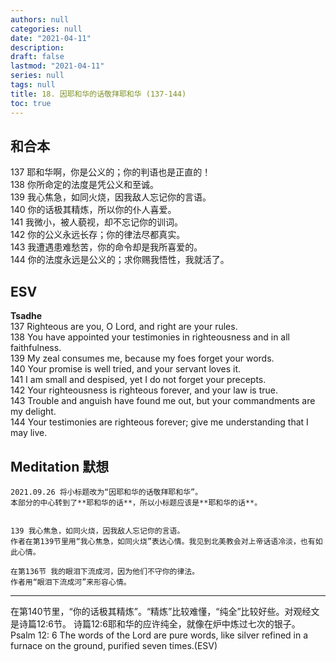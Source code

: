 ```yaml
---
authors: null
categories: null
date: "2021-04-11"
description: 
draft: false
lastmod: "2021-04-11"
series: null
tags: null
title: 18. 因耶和华的话敬拜耶和华 (137-144)
toc: true
---
```


<!--more-->

## 和合本
137 耶和华啊，你是公义的；你的判语也是正直的！  
138 你所命定的法度是凭公义和至诚。  
139 我心焦急，如同火烧，因我敌人忘记你的言语。  
140 你的话极其精炼，所以你的仆人喜爱。  
141 我微小，被人藐视，却不忘记你的训词。  
142 你的公义永远长存；你的律法尽都真实。  
143 我遭遇患难愁苦，你的命令却是我所喜爱的。  
144 你的法度永远是公义的；求你赐我悟性，我就活了。  

## ESV
**Tsadhe**  
137 Righteous are you, O Lord, and right are your rules.  
138 You have appointed your testimonies in righteousness and in all faithfulness.  
139 My zeal consumes me, because my foes forget your words.  
140 Your promise is well tried, and your servant loves it.  
141 I am small and despised, yet I do not forget your precepts.  
142 Your righteousness is righteous forever, and your law is true.  
143 Trouble and anguish have found me out, but your commandments are my delight.   
144 Your testimonies are righteous forever; give me understanding that I may live.  

## Meditation 默想

    2021.09.26 将小标题改为“因耶和华的话敬拜耶和华”。
    本部分的中心转到了**耶和华的话**，所以小标题应该是**耶和华的话**。   
    

    139 我心焦急，如同火烧，因我敌人忘记你的言语。  
    作者在第139节里用“我心焦急，如同火烧”表达心情。我见到北美教会对上帝话语冷淡，也有如此心情。     

    在第136节 我的眼泪下流成河，因为他们不守你的律法。  
    作者用“眼泪下流成河”来形容心情。

___
在第140节里，“你的话极其精炼”。“精炼”比较难懂，“纯全”比较好些。对观经文是诗篇12:6节。 
诗篇12:6耶和华的应许纯全，就像在炉中炼过七次的银子。  
Psalm 12: 6 The words of the Lord are pure words, like silver refined in a furnace on the ground, purified seven times.(ESV)   

